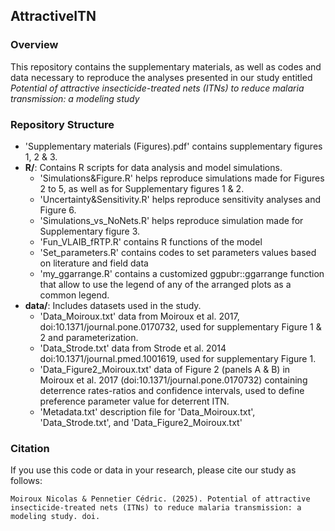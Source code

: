 
## AttractiveITN

<!-- badges: start -->
<!-- badges: end -->
### Overview
This repository contains the supplementary materials, as well as codes and data necessary to reproduce the analyses presented in our study entitled
_Potential of attractive insecticide-treated nets (ITNs) to reduce malaria transmission: a modeling study_

### Repository Structure
- 'Supplementary materials (Figures).pdf' contains supplementary figures 1, 2 & 3.
- **R/**: Contains R scripts for data analysis and model simulations.
    - 'Simulations&Figure.R' helps reproduce simulations made for Figures 2 to 5, as well as for Supplementary figures 1 & 2.
    - 'Uncertainty&Sensitivity.R' helps reproduce sensitivity analyses and Figure 6.
    - 'Simulations_vs_NoNets.R' helps reproduce simulation made for Supplementary figure 3.
    - 'Fun_VLAIB_fRTP.R' contains R functions of the model
    - 'Set_parameters.R' contains codes to set parameters values based on literature and field data 
    - 'my_ggarrange.R' contains a customized ggpubr::ggarrange function that allow to use the legend of any of the arranged plots as a common legend.
- **data/**: Includes datasets used in the study.
    - 'Data_Moiroux.txt' data from Moiroux et al. 2017, doi:10.1371/journal.pone.0170732, used for supplementary Figure 1 & 2 and parameterization.
    - 'Data_Strode.txt' data from Strode et al. 2014 doi:10.1371/journal.pmed.1001619, used for supplementary Figure 1.
    - 'Data_Figure2_Moiroux.txt' data of Figure 2 (panels A & B) in Moiroux et al. 2017 (doi:10.1371/journal.pone.0170732) containing deterrence rates-ratios and confidence intervals, used to define preference parameter value for deterrent ITN.
    - 'Metadata.txt' description file for 'Data_Moiroux.txt', 'Data_Strode.txt', and 'Data_Figure2_Moiroux.txt'

### Citation

If you use this code or data in your research, please cite our study as follows:

```
Moiroux Nicolas & Pennetier Cédric. (2025). Potential of attractive insecticide-treated nets (ITNs) to reduce malaria transmission: a modeling study. doi.
```